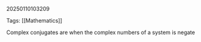 20250110103209

Tags: [[Mathematics]]

Complex conjugates are when the complex numbers of a system is negate